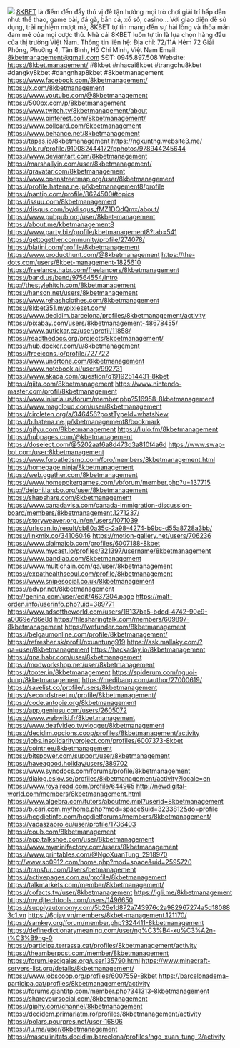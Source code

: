 ![](https://g0v.hackmd.io/_uploads/BkxFK7LzK1x.png)
<a href="https://8kbet.management/">8KBET</a> là điểm đến đầy thú vị để tận hưởng mọi trò chơi giải trí hấp dẫn như: thể thao, game bài, đá gà, bắn cá, xổ số, casino... Với giao diện dễ sử dụng, trải nghiệm mượt mà, 8KBET tự tin mang đến sự hài lòng và thỏa mãn đam mê của mọi cược thủ. Nhà cái 8KBET luôn tự tin là lựa chọn hàng đầu của thị trường Việt Nam.
Thông tin liên hệ:
Địa chỉ: 72/11A Hẻm 72 Giải Phóng, Phường 4, Tân Bình, Hồ Chí Minh, Việt Nam
Email: 8kbetmanagement@gmail.com
SĐT: 0945.897.508
Website: <a href="https://8kbet.management/">https://8kbet.management/</a>
#8kbet #nhacai8kbet #trangchu8kbet #dangky8kbet #dangnhap8kbet #8kbetmanagement
<a href="https://www.facebook.com/8kbetmanagement/">https://www.facebook.com/8kbetmanagement/</a>
<a href="https://x.com/8kbetmanagement">https://x.com/8kbetmanagement</a>
<a href="https://www.youtube.com/@8kbetmanagement">https://www.youtube.com/@8kbetmanagement</a>
<a href="https://500px.com/p/8kbetmanagement">https://500px.com/p/8kbetmanagement</a>
<a href="https://www.twitch.tv/8kbetmanagement/about">https://www.twitch.tv/8kbetmanagement/about</a>
<a href="https://www.pinterest.com/8kbetmanagement/">https://www.pinterest.com/8kbetmanagement/</a>
<a href="https://www.collcard.com/8kbetmanagement">https://www.collcard.com/8kbetmanagement</a>
<a href="https://www.behance.net/8kbetmanagement">https://www.behance.net/8kbetmanagement</a>
<a href="https://tapas.io/8kbetmanagement">https://tapas.io/8kbetmanagement</a>
<a href="https://ngxuntng.website3.me/">https://ngxuntng.website3.me/</a>
<a href="https://ok.ru/profile/910082444172/pphotos/978944245644">https://ok.ru/profile/910082444172/pphotos/978944245644</a>
<a href="https://www.deviantart.com/8kbetmanagement">https://www.deviantart.com/8kbetmanagement</a>
<a href="https://marshallyin.com/user/8kbetmanagement/">https://marshallyin.com/user/8kbetmanagement/</a>
<a href="https://gravatar.com/8kbetmanagement">https://gravatar.com/8kbetmanagement</a>
<a href="https://www.openstreetmap.org/user/8kbetmanagement">https://www.openstreetmap.org/user/8kbetmanagement</a>
<a href="https://profile.hatena.ne.jp/kbetmanagement8/profile">https://profile.hatena.ne.jp/kbetmanagement8/profile</a>
<a href="https://pantip.com/profile/8624500#topics">https://pantip.com/profile/8624500#topics</a>
<a href="https://issuu.com/8kbetmanagement">https://issuu.com/8kbetmanagement</a>
<a href="https://disqus.com/by/disqus_fMZ1DQdQmx/about/">https://disqus.com/by/disqus_fMZ1DQdQmx/about/</a>
<a href="https://www.pubpub.org/user/8kbet-management">https://www.pubpub.org/user/8kbet-management</a>
<a href="https://about.me/kbetmanagement8">https://about.me/kbetmanagement8</a>
<a href="https://www.party.biz/profile/kbetmanagement8?tab=541">https://www.party.biz/profile/kbetmanagement8?tab=541</a>
<a href="https://gettogether.community/profile/274078/">https://gettogether.community/profile/274078/</a>
<a href="https://blatini.com/profile/8kbetmanagement">https://blatini.com/profile/8kbetmanagement</a>
<a href="https://www.producthunt.com/@8kbetmanagement">https://www.producthunt.com/@8kbetmanagement</a>
<a href="https://the-dots.com/users/8kbet-management-1825610">https://the-dots.com/users/8kbet-management-1825610</a>
<a href="https://freelance.habr.com/freelancers/8kbetmanagement">https://freelance.habr.com/freelancers/8kbetmanagement</a>
<a href="https://band.us/band/97564554/intro">https://band.us/band/97564554/intro</a>
<a href="http://thestylehitch.com/8kbetmanagement">http://thestylehitch.com/8kbetmanagement</a>
<a href="https://hanson.net/users/8kbetmanagement">https://hanson.net/users/8kbetmanagement</a>
<a href="https://www.rehashclothes.com/8kbetmanagement">https://www.rehashclothes.com/8kbetmanagement</a>
<a href="https://8kbet351.mypixieset.com/">https://8kbet351.mypixieset.com/</a>
<a href="https://www.decidim.barcelona/profiles/8kbetmanagement/activity">https://www.decidim.barcelona/profiles/8kbetmanagement/activity</a>
<a href="https://pixabay.com/users/8kbetmanagement-48678455/">https://pixabay.com/users/8kbetmanagement-48678455/</a>
<a href="https://www.autickar.cz/user/profil/11858/">https://www.autickar.cz/user/profil/11858/</a>
<a href="https://readthedocs.org/projects/8kbetmanagement/">https://readthedocs.org/projects/8kbetmanagement/</a>
<a href="https://hub.docker.com/u/8kbetmanagement">https://hub.docker.com/u/8kbetmanagement</a>
<a href="https://freeicons.io/profile/727722">https://freeicons.io/profile/727722</a>
<a href="https://www.undrtone.com/8kbetmanagement">https://www.undrtone.com/8kbetmanagement</a>
<a href="https://www.notebook.ai/users/992731">https://www.notebook.ai/users/992731</a>
<a href="https://www.akaqa.com/question/q19192514431-8kbet">https://www.akaqa.com/question/q19192514431-8kbet</a>
<a href="https://qiita.com/8kbetmanagement">https://qiita.com/8kbetmanagement</a>
<a href="https://www.nintendo-master.com/profil/8kbetmanagement">https://www.nintendo-master.com/profil/8kbetmanagement</a>
<a href="https://www.iniuria.us/forum/member.php?516958-8kbetmanagement">https://www.iniuria.us/forum/member.php?516958-8kbetmanagement</a>
<a href="https://www.magcloud.com/user/8kbetmanagement">https://www.magcloud.com/user/8kbetmanagement</a>
<a href="https://circleten.org/a/346456?postTypeId=whatsNew">https://circleten.org/a/346456?postTypeId=whatsNew</a>
<a href="https://b.hatena.ne.jp/kbetmanagement8/bookmark">https://b.hatena.ne.jp/kbetmanagement8/bookmark</a>
<a href="https://gifyu.com/8kbetmanagement">https://gifyu.com/8kbetmanagement</a>
<a href="https://liulo.fm/8kbetmanagement">https://liulo.fm/8kbetmanagement</a>
<a href="https://hubpages.com/@kbetmanagement">https://hubpages.com/@kbetmanagement</a>
<a href="https://doselect.com/@5202aaf6a8d473d3a810f4a6d">https://doselect.com/@5202aaf6a8d473d3a810f4a6d</a>
<a href="https://www.swap-bot.com/user:8kbetmanagement">https://www.swap-bot.com/user:8kbetmanagement</a>
<a href="https://www.foroatletismo.com/foro/members/8kbetmanagement.html">https://www.foroatletismo.com/foro/members/8kbetmanagement.html</a>
<a href="https://homepage.ninja/8kbetmanagement">https://homepage.ninja/8kbetmanagement</a>
<a href="https://web.ggather.com/8kbetmanagement">https://web.ggather.com/8kbetmanagement</a>
<a href="https://www.homepokergames.com/vbforum/member.php?u=137715">https://www.homepokergames.com/vbforum/member.php?u=137715</a>
<a href="http://delphi.larsbo.org/user/8kbetmanagement">http://delphi.larsbo.org/user/8kbetmanagement</a>
<a href="https://shapshare.com/8kbetmanagement">https://shapshare.com/8kbetmanagement</a>
<a href="https://www.canadavisa.com/canada-immigration-discussion-board/members/8kbetmanagement.1271237/">https://www.canadavisa.com/canada-immigration-discussion-board/members/8kbetmanagement.1271237/</a>
<a href="https://storyweaver.org.in/en/users/1071039">https://storyweaver.org.in/en/users/1071039</a>
<a href="https://urlscan.io/result/cb80a35c-2a98-4274-b9bc-d55a8728a3bb/">https://urlscan.io/result/cb80a35c-2a98-4274-b9bc-d55a8728a3bb/</a>
<a href="https://linkmix.co/34106046">https://linkmix.co/34106046</a>
<a href="https://motion-gallery.net/users/706236">https://motion-gallery.net/users/706236</a>
<a href="https://www.claimajob.com/profiles/6007188-8kbet">https://www.claimajob.com/profiles/6007188-8kbet</a>
<a href="https://www.mycast.io/profiles/321397/username/8kbetmanagement">https://www.mycast.io/profiles/321397/username/8kbetmanagement</a>
<a href="https://www.bandlab.com/8kbetmanagement">https://www.bandlab.com/8kbetmanagement</a>
<a href="https://www.multichain.com/qa/user/8kbetmanagement">https://www.multichain.com/qa/user/8kbetmanagement</a>
<a href="https://expathealthseoul.com/profile/8kbetmanagement">https://expathealthseoul.com/profile/8kbetmanagement</a>
<a href="https://www.snipesocial.co.uk/8kbetmanagement">https://www.snipesocial.co.uk/8kbetmanagement</a>
<a href="https://advpr.net/8kbetmanagement">https://advpr.net/8kbetmanagement</a>
<a href="http://genina.com/user/edit/4637304.page">http://genina.com/user/edit/4637304.page</a>
<a href="https://malt-orden.info/userinfo.php?uid=389771">https://malt-orden.info/userinfo.php?uid=389771</a>
<a href="https://www.adsoftheworld.com/users/18137ba5-bdcd-4742-90e9-a0069e7d6e8d">https://www.adsoftheworld.com/users/18137ba5-bdcd-4742-90e9-a0069e7d6e8d</a>
<a href="https://filesharingtalk.com/members/609897-8kbetmanagement">https://filesharingtalk.com/members/609897-8kbetmanagement</a>
<a href="https://wefunder.com/8kbetmanagement">https://wefunder.com/8kbetmanagement</a>
<a href="https://belgaumonline.com/profile/8kbetmanagement/">https://belgaumonline.com/profile/8kbetmanagement/</a>
<a href="https://refresher.sk/profil/nxuantung919">https://refresher.sk/profil/nxuantung919</a>
<a href="https://ask.mallaky.com/?qa=user/8kbetmanagement">https://ask.mallaky.com/?qa=user/8kbetmanagement</a>
<a href="https://hackaday.io/8kbetmanagement">https://hackaday.io/8kbetmanagement</a>
<a href="https://qna.habr.com/user/8kbetmanagement">https://qna.habr.com/user/8kbetmanagement</a>
<a href="https://modworkshop.net/user/8kbetmanagement">https://modworkshop.net/user/8kbetmanagement</a>
<a href="https://tooter.in/8kbetmanagement">https://tooter.in/8kbetmanagement</a>
<a href="https://spiderum.com/nguoi-dung/8kbetmanagement">https://spiderum.com/nguoi-dung/8kbetmanagement</a>
<a href="https://medibang.com/author/27000619/">https://medibang.com/author/27000619/</a>
<a href="https://savelist.co/profile/users/8kbetmanagement">https://savelist.co/profile/users/8kbetmanagement</a>
<a href="https://secondstreet.ru/profile/8kbetmanagement/">https://secondstreet.ru/profile/8kbetmanagement/</a>
<a href="https://code.antopie.org/8kbetmanagement">https://code.antopie.org/8kbetmanagement</a>
<a href="https://app.geniusu.com/users/2605072">https://app.geniusu.com/users/2605072</a>
<a href="https://www.webwiki.fr/8kbet.management">https://www.webwiki.fr/8kbet.management</a>
<a href="https://www.deafvideo.tv/vlogger/8kbetmanagement">https://www.deafvideo.tv/vlogger/8kbetmanagement</a>
<a href="https://decidim.opcions.coop/profiles/8kbetmanagement/activity">https://decidim.opcions.coop/profiles/8kbetmanagement/activity</a>
<a href="https://jobs.insolidarityproject.com/profiles/6007373-8kbet">https://jobs.insolidarityproject.com/profiles/6007373-8kbet</a>
<a href="https://cointr.ee/8kbetmanagement">https://cointr.ee/8kbetmanagement</a>
<a href="https://bitspower.com/support/user/8kbetmanagement">https://bitspower.com/support/user/8kbetmanagement</a>
<a href="https://haveagood.holiday/users/389702">https://haveagood.holiday/users/389702</a>
<a href="https://www.syncdocs.com/forums/profile/8kbetmanagement">https://www.syncdocs.com/forums/profile/8kbetmanagement</a>
<a href="https://dialog.eslov.se/profiles/8kbetmanagement/activity?locale=en">https://dialog.eslov.se/profiles/8kbetmanagement/activity?locale=en</a>
<a href="https://www.royalroad.com/profile/644965">https://www.royalroad.com/profile/644965</a>
<a href="http://newdigital-world.com/members/8kbetmanagement.html">http://newdigital-world.com/members/8kbetmanagement.html</a>
<a href="https://www.algebra.com/tutors/aboutme.mpl?userid=8kbetmanagement">https://www.algebra.com/tutors/aboutme.mpl?userid=8kbetmanagement</a>
<a href="https://b.cari.com.my/home.php?mod=space&uid=3233812&do=profile">https://b.cari.com.my/home.php?mod=space&uid=3233812&do=profile</a>
<a href="https://hcgdietinfo.com/hcgdietforums/members/8kbetmanagement/">https://hcgdietinfo.com/hcgdietforums/members/8kbetmanagement/</a>
<a href="https://vadaszapro.eu/user/profile/1736403">https://vadaszapro.eu/user/profile/1736403</a>
<a href="https://coub.com/8kbetmanagement">https://coub.com/8kbetmanagement</a>
<a href="https://app.talkshoe.com/user/8kbetmanagement">https://app.talkshoe.com/user/8kbetmanagement</a>
<a href="https://www.myminifactory.com/users/8kbetmanagement">https://www.myminifactory.com/users/8kbetmanagement</a>
<a href="https://www.printables.com/@NgoXuanTung_2918970">https://www.printables.com/@NgoXuanTung_2918970</a>
<a href="http://www.so0912.com/home.php?mod=space&uid=2595720">http://www.so0912.com/home.php?mod=space&uid=2595720</a>
<a href="https://transfur.com/Users/betmanagement">https://transfur.com/Users/betmanagement</a>
<a href="https://activepages.com.au/profile/8kbetmanagement">https://activepages.com.au/profile/8kbetmanagement</a>
<a href="https://talkmarkets.com/member/8kbetmanagement/">https://talkmarkets.com/member/8kbetmanagement/</a>
<a href="https://cofacts.tw/user/8kbetmanagement">https://cofacts.tw/user/8kbetmanagement</a>
<a href="https://igli.me/8kbetmanagement">https://igli.me/8kbetmanagement</a>
<a href="https://my.djtechtools.com/users/1496650">https://my.djtechtools.com/users/1496650</a>
<a href="https://supplyautonomy.com/5b26e1d872a743976c2a982967274a5d180883c1.vn">https://supplyautonomy.com/5b26e1d872a743976c2a982967274a5d180883c1.vn</a>
<a href="https://6giay.vn/members/8kbet-management.121170/">https://6giay.vn/members/8kbet-management.121170/</a>
<a href="https://samkey.org/forum/member.php?324411-8kbetmanagement">https://samkey.org/forum/member.php?324411-8kbetmanagement</a>
<a href="https://definedictionarymeaning.com/user/ng%C3%B4-xu%C3%A2n-t%C3%B9ng-0">https://definedictionarymeaning.com/user/ng%C3%B4-xu%C3%A2n-t%C3%B9ng-0</a>
<a href="https://participa.terrassa.cat/profiles/8kbetmanagement/activity">https://participa.terrassa.cat/profiles/8kbetmanagement/activity</a>
<a href="https://theamberpost.com/member/8kbetmanagement">https://theamberpost.com/member/8kbetmanagement</a>
<a href="https://forum.lescigales.org/user135790.html">https://forum.lescigales.org/user135790.html</a>
<a href="https://www.minecraft-servers-list.org/details/8kbetmanagement/">https://www.minecraft-servers-list.org/details/8kbetmanagement/</a>
<a href="https://www.jobscoop.org/profiles/6007559-8kbet">https://www.jobscoop.org/profiles/6007559-8kbet</a>
<a href="https://barcelonadema-participa.cat/profiles/8kbetmanagement/activity">https://barcelonadema-participa.cat/profiles/8kbetmanagement/activity</a>
<a href="https://forums.giantitp.com/member.php?341313-8kbetmanagement">https://forums.giantitp.com/member.php?341313-8kbetmanagement</a>
<a href="https://shareyoursocial.com/8kbetmanagement">https://shareyoursocial.com/8kbetmanagement</a>
<a href="https://giphy.com/channel/8kbetmanagement">https://giphy.com/channel/8kbetmanagement</a>
<a href="https://decidem.primariatm.ro/profiles/8kbetmanagement/activity">https://decidem.primariatm.ro/profiles/8kbetmanagement/activity</a>
<a href="https://polars.pourpres.net/user-16806">https://polars.pourpres.net/user-16806</a>
<a href="https://lu.ma/user/8kbetmanagement">https://lu.ma/user/8kbetmanagement</a>
<a href="https://masculinitats.decidim.barcelona/profiles/ngo_xuan_tung_2/activity">https://masculinitats.decidim.barcelona/profiles/ngo_xuan_tung_2/activity</a>

